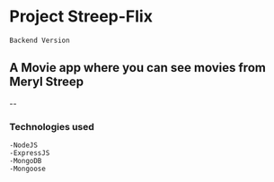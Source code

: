 # Project Streep-Flix
    Backend Version

## A Movie app where you can see movies from Meryl Streep

--

### Technologies used
    -NodeJS
    -ExpressJS
    -MongoDB
    -Mongoose